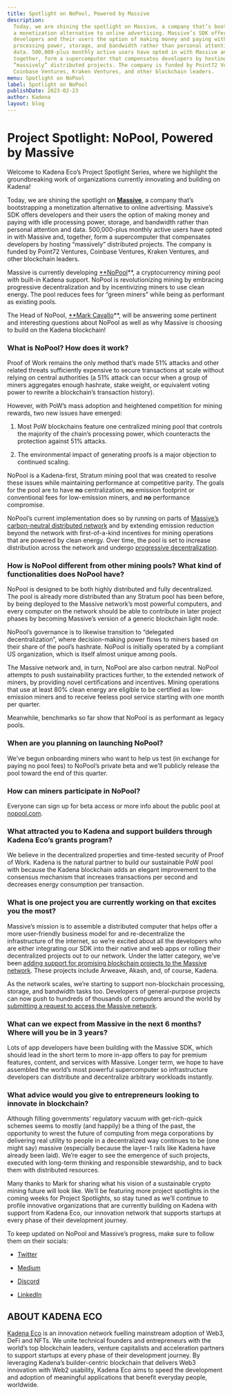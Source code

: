 ```yaml
---
title: Spotlight on NoPool, Powered by Massive
description:
  Today, we are shining the spotlight on Massive, a company that’s bootstrapping
  a monetization alternative to online advertising. Massive’s SDK offers
  developers and their users the option of making money and paying with idle
  processing power, storage, and bandwidth rather than personal attention and
  data. 500,000-plus monthly active users have opted in with Massive and,
  together, form a supercomputer that compensates developers by hosting
  “massively” distributed projects. The company is funded by Point72 Ventures,
  Coinbase Ventures, Kraken Ventures, and other blockchain leaders.
menu: Spotlight on NoPool
label: Spotlight on NoPool
publishDate: 2023-02-23
author: Kadena
layout: blog
---
```


# Project Spotlight: NoPool, Powered by Massive

Welcome to Kadena Eco’s Project Spotlight Series, where we highlight the
groundbreaking work of organizations currently innovating and building on
Kadena!

Today, we are shining the spotlight on **[Massive](https://joinmassive.com/)**,
a company that’s bootstrapping a monetization alternative to online advertising.
Massive’s SDK offers developers and their users the option of making money and
paying with idle processing power, storage, and bandwidth rather than personal
attention and data. 500,000-plus monthly active users have opted in with Massive
and, together, form a supercomputer that compensates developers by hosting
“massively” distributed projects. The company is funded by Point72 Ventures,
Coinbase Ventures, Kraken Ventures, and other blockchain leaders.

Massive is currently developing [\*\*NoPool](https://nopool.com/)\*\*, a
cryptocurrency mining pool with built-in Kadena support. NoPool is
revolutionizing mining by embracing progressive decentralization and by
incentivizing miners to use clean energy. The pool reduces fees for “green
miners” while being as performant as existing pools.

The Head of NoPool, [\*\*Mark Cavallo](https://markcavallo.webflow.io/)\*\*,
will be answering some pertinent and interesting questions about NoPool as well
as why Massive is choosing to build on the Kadena blockchain!

### What is NoPool? How does it work?

Proof of Work remains the only method that’s made 51% attacks and other related
threats sufficiently expensive to secure transactions at scale without relying
on central authorities (a 51% attack can occur when a group of miners aggregates
enough hashrate, stake weight, or equivalent voting power to rewrite a
blockchain’s transaction history).

However, with PoW’s mass adoption and heightened competition for mining rewards,
two new issues have emerged:

1.  Most PoW blockchains feature one centralized mining pool that controls the
    majority of the chain’s processing power, which counteracts the protection
    against 51% attacks.

2.  The environmental impact of generating proofs is a major objection to
    continued scaling.

NoPool is a Kadena-first, Stratum mining pool that was created to resolve these
issues while maintaining performance at competitive parity. The goals for the
pool are to have **no** centralization, **no** emission footprint or
conventional fees for low-emission miners, and **no** performance compromise.

NoPool’s current implementation does so by running on parts of
[Massive’s carbon-neutral distributed network](https://joinmassive.com/daas) and
by extending emission reduction beyond the network with first-of-a-kind
incentives for mining operations that are powered by clean energy. Over time,
the pool is set to increase distribution across the network and undergo
[progressive decentralization](https://a16z.com/wp-content/uploads/2022/04/principles-and-models-of-decentralization_miles-jennings_a16zcrypto.pdf).

### How is NoPool different from other mining pools? What kind of functionalities does NoPool have?

NoPool is designed to be both highly distributed and fully decentralized. The
pool is already more distributed than any Stratum pool has been before, by being
deployed to the Massive network’s most powerful computers, and every computer on
the network should be able to contribute in later project phases by becoming
Massive’s version of a generic blockchain light node.

NoPool’s governance is to likewise transition to “delegated decentralization”,
where decision-making power flows to miners based on their share of the pool’s
hashrate. NoPool is initially operated by a compliant US organization, which is
itself almost unique among pools.

The Massive network and, in turn, NoPool are also carbon neutral. NoPool
attempts to push sustainability practices further, to the extended network of
miners, by providing novel certifications and incentives. Mining operations that
use at least 80% clean energy are eligible to be certified as low-emission
miners and to receive feeless pool service starting with one month per quarter.

Meanwhile, benchmarks so far show that NoPool is as performant as legacy pools.

### When are you planning on launching NoPool?

We’ve begun onboarding miners who want to help us test (in exchange for paying
no pool fees) to NoPool’s private beta and we’ll publicly release the pool
toward the end of this quarter.

### How can miners participate in NoPool?

Everyone can sign up for beta access or more info about the public pool at
[nopool.com](https://nopool.com/).

### What attracted you to Kadena and support builders through Kadena Eco’s grants program?

We believe in the decentralized properties and time-tested security of Proof of
Work. Kadena is the natural partner to build our sustainable PoW pool with
because the Kadena blockchain adds an elegant improvement to the consensus
mechanism that increases transactions per second and decreases energy
consumption per transaction.

### What is one project you are currently working on that excites you the most?

Massive’s mission is to assemble a distributed computer that helps offer a more
user-friendly business model for and re-decentralize the infrastructure of the
internet, so we’re excited about all the developers who are either integrating
our SDK into their native and web apps or rolling their decentralized projects
out to our network. Under the latter category, we’ve been
[adding support for promising blockchain projects to the Massive network](https://github.com/joinmassive).
These projects include Arweave, Akash, and, of course, Kadena.

As the network scales, we’re starting to support non-blockchain processing,
storage, and bandwidth tasks too. Developers of general-purpose projects can now
push to hundreds of thousands of computers around the world by
[submitting a request to access the Massive network](https://joinmassive.com/).

### What can we expect from Massive in the next 6 months? Where will you be in 3 years?

Lots of app developers have been building with the Massive SDK, which should
lead in the short term to more in-app offers to pay for premium features,
content, and services with Massive. Longer term, we hope to have assembled the
world’s most powerful supercomputer so infrastructure developers can distribute
and decentralize arbitrary workloads instantly.

### What advice would you give to entrepreneurs looking to innovate in blockchain?

Although filling governments’ regulatory vacuum with get-rich-quick schemes
seems to mostly (and happily) be a thing of the past, the opportunity to wrest
the future of computing from mega corporations by delivering real utility to
people in a decentralized way continues to be (one might say) massive
(especially because the layer-1 rails like Kadena have already been laid). We’re
eager to see the emergence of such projects, executed with long-term thinking
and responsible stewardship, and to back them with distributed resources.

Many thanks to Mark for sharing what his vision of a sustainable crypto mining
future will look like. We’ll be featuring more project spotlights in the coming
weeks for Project Spotlights, so stay tuned as we’ll continue to profile
innovative organizations that are currently building on Kadena with support from
Kadena Eco, our innovation network that supports startups at every phase of
their development journey.

To keep updated on NoPool and Massive’s progress, make sure to follow them on
their socials:

- [Twitter](https://twitter.com/nopoolparty)

- [Medium](https://blog.nopool.com/)

- [Discord](https://discord.com/invite/XWQn4xcJAE)

- [LinkedIn](https://www.linkedin.com/company/joinmassive/)

## ABOUT KADENA ECO

[Kadena Eco](../2022/kadena-eco-grants-2022-04-21) is an innovation network
fuelling mainstream adoption of Web3, DeFi and NFTs. We unite technical founders
and entrepreneurs with the world’s top blockchain leaders, venture capitalists
and acceleration partners to support startups at every phase of their
development journey. By leveraging Kadena’s builder-centric blockchain that
delivers Web3 innovation with Web2 usability, Kadena Eco aims to speed the
development and adoption of meaningful applications that benefit everyday
people, worldwide.
